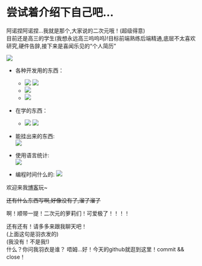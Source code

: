 # 尝试着介绍下自己吧…
阿诺捏阿诺捏…我就是那个,大家说的二次元哦！(超级得意)  
目前还是高三的学生(我想永远高三呜呜呜)!目标前端熟练后端精通,底层不太喜欢研究,硬件告辞,接下来是喜闻乐见的“个人简历”

![](https://github-readme-stats.vercel.app/api?username=LYshiying&bg_color=30,e96443,904e95&title_color=fff&text_color=fff)

- 各种开发用的东西：
  - ![](https://img.shields.io/badge/Windows-10-0078d6?style=flat-square&logo=windows&logoColor=fff) ![](https://img.shields.io/badge/CentOS-7-aeb8dd?style=flat-square&logo=Debian&logoColor=fff)
  - ![](https://img.shields.io/badge/IDE-Visual%20Studio%20Code-0077cc?style=flat-square&logo=visual-studio-code&logoColor=fff)
  - ![](https://img.shields.io/badge/-Python-3776ab?style=flat-square&logo=Python&logoColor=fff)

- 在学的东西：
  - ![](https://img.shields.io/badge/-JavaScript-F7DF1E?style=flat-square&logo=JavaScript&logoColor=fff) ![](https://img.shields.io/badge/-PHP-B8DE4B?style=flat-square&logo=php&logocolor=fff)

- 能挂出来的东西:  
![](https://github-readme-stats.vercel.app/api/pin/?username=LYshiying&repo=ui_bot)

- 使用语言统计:  
![](https://wakatime.com/share/@a342bc95-5f1c-48b3-b12a-28735cfd7b38/28260bb3-2529-44f9-b018-b05bd9f5a508.svg)

- 编程时间什么的:
![](https://wakatime.com/share/@a342bc95-5f1c-48b3-b12a-28735cfd7b38/e96714be-738f-49f4-8981-98454add315b.svg)

欢迎来我[博客](https://uisbox.com)玩~

~~还有什么东西写啊,好像没有了,溜了溜了~~

啊！顺带一提！二次元的萝莉们！可爱极了！！！！

还有还有！请多多来跟我聊天吧！  
(上面这句是羽衣发的)  
(我没有！不是我!)  
什么？你问我羽衣是谁？
唔姆…好！今天的github就逛到这里！commit && close！
